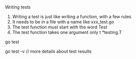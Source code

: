 Writing tests

1. Writing a test is just like writing a function, with a few rules
2. It needs to be in a file with a name like xxx_test.go
3. The test function must start with the word Test
4. The test function takes one argument only t *testing.T

go test

go test -v    // more details about test results
